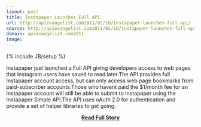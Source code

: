 ```yaml
---
layout: post
title: Instapaper Launches Full API
url: http://apievangelist.com2011/02/10/instapaper-launches-full-api/
source: http://apievangelist.com2011/02/10/instapaper-launches-full-api/
domain: apievangelist.com2011
image: 
---
```

{% include JB/setup %}<p>Instapaper just launched a Full API giving developers access to web pages that Instagram users have saved to read later.The API provides full Instapaper account access, but can only access web page bookmarks from paid-subscriber accounts.Those who havent paid the $1/month fee for an Instapaper account will still be able to submit to Instapaper using the Instapaper Simple API.The API uses oAuth 2.0 for authentication and provide a set of helper libraries to get going.</p>
<center><p><a href="http://apievangelist.com2011/02/10/instapaper-launches-full-api/" style='padding:25px; font-sze:18px; font-weight: bold;'>Read Full Story</a></p></center>
